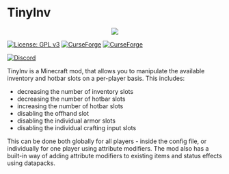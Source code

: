 # TinyInv 

<p align="center"><img src="https://i.postimg.cc/L8VrffBk/logo.png"></p>

[![License: GPL v3](https://img.shields.io/badge/License-GPLv3-blue.svg)](https://www.gnu.org/licenses/gpl-3.0)
[![CurseForge](https://cf.way2muchnoise.eu/tinyinv.svg)](https://www.curseforge.com/minecraft/mc-mods/tinyinv)
[![CurseForge](https://cf.way2muchnoise.eu/versions/For%20MC_tinyinv_all.svg)](https://www.curseforge.com/minecraft/mc-mods/tinyinv)

[![Discord](https://img.shields.io/discord/765992108602687558.svg?style=for-the-badge)](https://discord.gg/sJQWn8p)


TinyInv is a Minecraft mod, that allows you to manipulate the available inventory and hotbar slots on a per-player basis. This includes:
* decreasing the number of inventory slots
* decreasing the number of hotbar slots
* increasing the number of hotbar slots
* disabling the offhand slot
* disabling the individual armor slots
* disabling the individual crafting input slots

This can be done both globally for all players - inside the config file, or individually for one player using attribute modifiers.
The mod also has a built-in way of adding attribute modifiers to existing items and status effects using datapacks.
